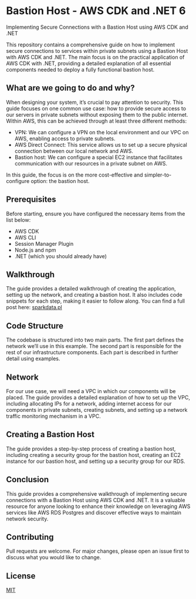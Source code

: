 # Bastion Host - AWS CDK and .NET 6
Implementing Secure Connections with a Bastion Host using AWS CDK and .NET

This repository contains a comprehensive guide on how to implement secure connections to services within private subnets using a Bastion Host with AWS CDK and .NET. The main focus is on the practical application of AWS CDK with .NET, providing a detailed explanation of all essential components needed to deploy a fully functional bastion host.

## What are we going to do and why?

When designing your system, it’s crucial to pay attention to security. This guide focuses on one common use case: how to provide secure access to our servers in private subnets without exposing them to the public internet. Within AWS, this can be achieved through at least three different methods:

- VPN: We can configure a VPN on the local environment and our VPC on AWS, enabling access to private subnets.
- AWS Direct Connect: This service allows us to set up a secure physical connection between our local network and AWS.
- Bastion host: We can configure a special EC2 instance that facilitates communication with our resources in a private subnet on AWS.

In this guide, the focus is on the more cost-effective and simpler-to-configure option: the bastion host.

## Prerequisites

Before starting, ensure you have configured the necessary items from the list below:

- AWS CDK
- AWS CLI
- Session Manager Plugin
- Node.js and npm
- .NET (which you should already have)

## Walkthrough

The guide provides a detailed walkthrough of creating the application, setting up the network, and creating a bastion host. It also includes code snippets for each step, making it easier to follow along.
You can find a full post here:
[sparkdata.pl](https://sparkdata.pl/2023/07/08/implementing-secure-connections-with-a-bastion-host-using-aws-cdk-and-net/)

## Code Structure

The codebase is structured into two main parts. The first part defines the network we’ll use in this example. The second part is responsible for the rest of our infrastructure components. Each part is described in further detail using examples.

## Network

For our use case, we will need a VPC in which our components will be placed. The guide provides a detailed explanation of how to set up the VPC, including allocating IPs for a network, adding internet access for our components in private subnets, creating subnets, and setting up a network traffic monitoring mechanism in a VPC.

## Creating a Bastion Host

The guide provides a step-by-step process of creating a bastion host, including creating a security group for the bastion host, creating an EC2 instance for our bastion host, and setting up a security group for our RDS.

## Conclusion

This guide provides a comprehensive walkthrough of implementing secure connections with a Bastion Host using AWS CDK and .NET. It is a valuable resource for anyone looking to enhance their knowledge on leveraging AWS services like AWS RDS Postgres and discover effective ways to maintain network security.

## Contributing

Pull requests are welcome. For major changes, please open an issue first to discuss what you would like to change.

## License

[MIT](https://choosealicense.com/licenses/mit/)